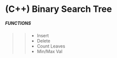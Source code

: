 # (C++) Binary Search Tree 

##### FUNCTIONS #####
> > - Insert
> > - Delete
> > - Count Leaves
> > - Min/Max Val
